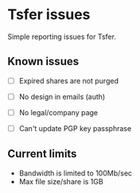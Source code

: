 Tsfer issues
============

Simple reporting issues for Tsfer.

Known issues
------------

- [ ] Expired shares are not purged
- [ ] No design in emails (auth)
- [ ] No legal/company page
- [ ] Can't update PGP key passphrase


Current limits
--------------

* Bandwidth is limited to 100Mb/sec
* Max file size/share is 1GB
